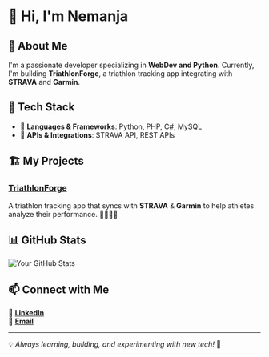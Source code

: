 <!--
**spy2901/spy2901** is a ✨ _special_ ✨ repository because its `README.md` (this file) appears on your GitHub profile.

Here are some ideas to get you started:

- 🔭 I’m currently working on ...
- 🌱 I’m currently learning ...
- 👯 I’m looking to collaborate on ...
- 🤔 I’m looking for help with ...
- 💬 Ask me about ...
- 📫 How to reach me: ...
- 😄 Pronouns: ...
- ⚡ Fun fact: ...
-->
# 👋 Hi, I'm Nemanja  

## 🚀 About Me
I'm a passionate developer specializing in **WebDev and Python**. Currently, I'm building **TriathlonForge**, a triathlon tracking app integrating with **STRAVA** and **Garmin**.  

## 🔧 Tech Stack
- 🚀 **Languages & Frameworks**: Python, PHP, C#, MySQL  
- 📡 **APIs & Integrations**: STRAVA API, REST APIs  

## 🏗️ My Projects
### [TriathlonForge]([https://github.com/yourusername/TriathlonForge](https://github.com/spy2901/TriathlonForge/))  
A triathlon tracking app that syncs with **STRAVA** & **Garmin** to help athletes analyze their performance. 🚴🏊‍♂️🏃  

<!--### [Other Project Name](https://github.com/yourusername/your-project)  
Short description of another project you’re working on.  
-->
## 📊 GitHub Stats
![Your GitHub Stats](https://github-readme-stats.vercel.app/api?username=spy2901&show_icons=true&theme=radical)  

## 📫 Connect with Me
🔗 **[LinkedIn](https://www.linkedin.com/in/nemanja-bozovic-24ab23296/)**  
📧 **[Email](mailto:nemanja.bozovic2007@email.com)**  

---

💡 *Always learning, building, and experimenting with new tech!* 🚀  


